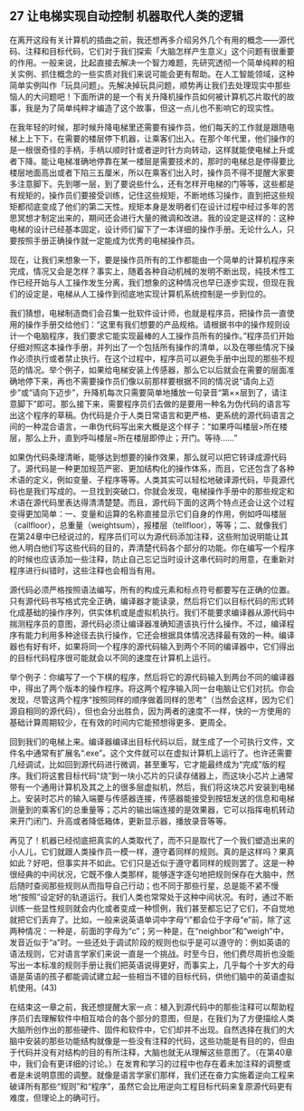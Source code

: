 ## 27 让电梯实现自动控制 机器取代人类的逻辑

在离开这段有关计算机的插曲之前，我还想再多介绍另外几个有用的概念——源代码、注释和目标代码，它们对于我们探索「大脑怎样产生意义」这个问题有很重要的作用。一般来说，比起直接去解决一个智力难题，先研究透彻一个简单纯粹的相关实例、抓住概念的一些实质对我们来说可能会更有帮助。在人工智能领域，这种简单实例叫作「玩具问题」。先解决掉玩具问题，顺势再让我们去处理现实中那些恼人的大问题吧！下面所讲的是一个有关升降机操作员如何被计算机芯片取代的故事，我是为了简单纯粹才编造了这个故事，但这一点儿也不影响它的现实性。

在我年轻的时候，那时候升降电梯里还需要有操作员，他们每天的工作就是跟随电梯上上下下，在需要的楼层停下机器，让乘客们出入。在那个年代里，他们操作的是一根很奇怪的手柄，手柄以顺时针或者逆时针方向转动，这样就能使电梯上升或者下降。能让电梯准确地停靠在某一楼层是需要技术的，那时的电梯总是停得要比楼层地面高出或者下陷三五厘米，所以在乘客们出入时，操作员不得不提醒大家要多注意脚下。先到哪一层，到了要说些什么，还有怎样开电梯的门等等，这些都是有规矩的，操作员们要接受训练，记住这些规矩，不断地练习操作，直到把这些规矩都彻底变成了他们的第二天性。规矩本身是发明者们在设计过程中经过多年的苦思冥想才制定出来的，期间还会进行大量的微调和改进。我的设定是这样的：这种电梯的设计已经基本固定，设计师们留下了一本详细的操作手册。无论什么人，只要按照手册正确操作就一定能成为优秀的电梯操作员。

现在，让我们来想象一下，要是操作员所有的工作都能由一个简单的计算机程序来完成，情况又会是怎样？事实上，随着各种自动机械的发明不断出现，纯技术性工作已经开始与人工操作发生分离，我们想象的这种情况也早已逐步实现，但现在我们的设定是，电梯从人工操作到彻底地实现计算机系统控制是一步到位的。

我们猜想，电梯制造商们会召集一批软件设计师，也就是程序员，把操作员一直使用的操作手册交给他们：“这里有我们想要的产品规格。请根据书中的操作规则设计一个电脑程序，我们要求它能实现最棒的人工操作员所有的操作。”程序员们开始仔细对照这本操作手册，并列出了一个包括所有操作的清单，以及在哪些情况下操作必须执行或者禁止执行。在这个过程中，程序员可以避免手册中出现的那些不规范的情况。举个例子，如果给电梯安装上传感器，那么它以后就会在需要的层面准确地停下来，再也不需要操作员们像以前那样要根据不同的情况说“请向上迈步”或“请向下迈步”，升降机每次只需要简单地播放一句录音“第××层到了，请注意脚下”即可。那么接下来，需要程序员们去做的是要用一种名为伪代码的语言写出这个程序的草稿。伪代码是介于人类日常语言和更严格、更系统的源代码语言之间的一种混合语言，一串伪代码写出来大概是这个样子：“如果呼叫楼层>所在楼层，那么上升，直到呼叫楼层=所在楼层即停止；开门。等待……”

如果伪代码条理清晰，能够达到想要的操作效果，那么就可以把它转译成源代码了。源代码是一种更加规范严密、更加结构化的操作体系，而且，它还包含了各种术语的定义，例如变量、子程序等等。人类其实可以轻松地破译源代码，毕竟源代码也是我们写成的。一旦找到突破口，你就会发现，电梯操作手册中的那些规定和术语在源代码里表达得清清楚楚。而且，源代码下面的这两个特点还会让这个过程变得更加简单：一、变量和运算的名称直接显示它们自身的作用，例如呼叫楼层（callfloor），总重量（weightsum），报楼层（tellfloor），等等；二、就像我们在第24章中已经说过的，程序员们可以为源代码添加注释，这些附加说明能让其他人明白他们写这些代码的目的，弄清楚代码各个部分的功能。你在编写一个程序的时候也应该添加一些注释，防止自己忘记当时设计这串代码时的用意，在重新对程序进行纠错时，这些注释也会相当有用。

源代码必须严格按照语法编写，所有的构成元素和标点符号都要写在正确的位置。只有源代码书写格式完全正确，编译器才能读录，然后将它们以目标代码的形式转化成基础的操作序列，供实体机或是虚拟机执行。我们不能要求编译器从源代码中揣测程序员的意图，源代码必须让编译器准确知道该执行什么操作。不过，编译程序有能力利用多种途径去执行操作，它还会根据具体情况选择最有效的一种。编译器也有好有坏，如果将同一个程序的源代码输入到两个不同的编译器中，它们得出的目标代码程序很可能就会以不同的速度在计算机上运行。

举个例子：你编写了一个下棋的程序，然后将它的源代码输入到两台不同的编译器中，得出了两个版本的操作程序。将这两个程序输入同一台电脑让它们对抗。你会发现，尽管这两个程序“按照同样的顺序做着同样的思考”（当然会这样，因为它们源自相同的源代码），但也会分出胜负，因为两者的速度不一样，快的一方使用的基础计算周期较少，在有效的时间内它能预想得更多、更周全。

回到我们的电梯上来。编译器编译出目标代码以后，就生成了一个可执行文件，文件名中通常有扩展名“.exe”。这个文件就可以在虚拟计算机上运行了。也许还需要几经调试，比如回到源代码进行微调，甚至重写，它才能最终成为“完成”版的程序。我们将这套目标代码“烧”到一块小芯片的只读存储器上，而这块小芯片上通常带有一个通用计算机及其之上的很多层虚拟机，然后，我们将这块芯片安装到电梯上。安装时芯片的输入端要与传感器连接，传感器能接受到按钮发送的信息和电梯测量到的乘客们的总重量等；芯片的输出端连接的是效果器，它可以指挥电机转动来开门闭门、升高或者降低箱体，更新显示器，播放录音等等。

再见了！机器已经彻底把真实的人类取代了，而不只是取代了一个我们塑造出来的小人儿，它们就跟人类操作员一模一样，遵守着同样的规则。真的是这样吗？果真如此？好吧，但事实并不如此。它们只是近似于遵守着同样的规则罢了。这是一种很经典的中间状况，它既不像人类那样，能够逐字逐句地把规则保存在大脑中，然后随时查阅那些规则从而指导自己行动；也不同于那些行星，总是能不紧不慢地“按照”设定好的轨道运行。我们人类也常常处于这种中间状况。有时，通过不断训练一些显性规则就会内化或者变成一种惯例，我们甚至都忘记了它们，不自觉地就把它们丢弃了。比如，一般来说英语单词中字母“i”都会位于字母“e”前，除了这两种情况：一种是，前面的字母为“c”；另一种是，在“neighbor”和“weigh”中，发音近似于“a”时。一些还处于调试阶段的规则也似乎是可以遵守的：例如英语的语法规则，它对语言学家们来说一直是一个挑战。时至今日，他们费尽周折也没能写出一本标准的规则手册让我们把英语说得更好，而事实上，几乎每个十岁大的母语是英语的孩子都能调试建立起一些相当不错的目标代码，供他们脑中的英语虚拟机使用。(43)

在结束这一章之前，我还想提醒大家一点：植入到源代码中的那些注释可以帮助程序员们去理解软件中相互啮合的各个部分的意图，但是，在我们为了方便描绘人类大脑所创作出的那些硬件、固件和软件中，它们却并不出现。自然选择在我们的大脑中安装的那些功能结构就像是一些没有注释的代码，这些功能是有目的的，但由于代码并没有对结构的目的有所注释，大脑也就无从理解这些意图了。（在第40章中，我们会有更详细的讨论。）在发育和学习的过程中也存在着未加注释的调整或者是未说明意图的调整。就像是语言学家们那样，我们还在奋力实施着逆向工程来破译所有那些“规则”和“程序”，虽然它会比用逆向工程目标代码来复原源代码更有难度，但理论上的确可行。

